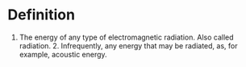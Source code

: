 # Definition

1.  The energy of any type of electromagnetic radiation. Also called
    radiation. 2. Infrequently, any energy that may be radiated, as, for
    example, acoustic energy.
